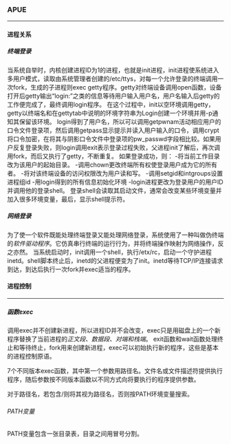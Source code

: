 ### APUE
****

#### 进程关系

##### 终端登录
  当系统自举时，内核创建进程ID为1的进程，也就是init进程，init进程使系统进入多用户模式，读取由系统管理者创建的/etc/ttys，对每一个允许登录的终端调用一次fork，生成的子进程则exec getty程序。getty对终端设备调用open函数，设备打开后getty输出“login:”之类的信息等待用户输入用户名，用户名输入后getty的工作便完成了，最终调用login程序。
  在这个过程中，init以空环境调用getty，getty以终端名和在gettytab中说明的环境字符串为Login创建一个环境并用-p通知其保留该环境。
  login得到了用户名，所以可以调用getpwnam活动相应用户的口令文件登录项，然后调用getpass显示提示并读入用户输入的口令，调用crypt将口令加密，在将其与阴影口令文件中登录项的pw_passwd字段相比较。如果用户反复登录失败，则login调用exit表示登录过程失败，父进程init了解后，再次调用fork，而后又执行了getty，不断重复。
  如果登录成功，则：
  -将当前工作目录改为该用户的起始目录。
  -调用chown更改终端所有权使登录用户成为它的所有者。
  -将对该终端设备的访问权限改为用户读和写。
  -调用setgid和intgroups设置进程组id
  -用login得到的所有信息初始化环境
  -login进程更改为登录用户的用户ID并调用他的登录shell。
  登录shell会读取其启动文件，通常会改变某些环境变量并加入很多环境变量，最后，显示shell提示符。
##### 网络登录
  为了使一个软件既能处理终端登录又能处理网络登录，系统使用了一种叫做伪终端的*软件驱动程序*。它仿真串行终端的运行行为，并将终端操作映射为网络操作，反之亦然。
  当系统启动时，init调用一个shell，执行/etx/rc，启动一个守护进程inetd。shell脚本终止后，inetd的父进程便变为了init。inetd等待TCP/IP连接请求到达，到达后执行一次fork并exec适当的程序。
  
  

































#### 进程控制
***
##### 函数exec

调用exec并不创建新进程，所以进程ID并不会改变，exec只是用磁盘上的一个新程序替换了当前进程的*正文段、数据段、对端和栈端*。
exit函数和wait函数处理终止和等待终止，fork用来创建新进程，exec可以初始执行新的程序，这些是基本的进程控制原语。

7个不同版本exec函数，其中第一个参数用路径名。文件名或文件描述符提供执行程序，随后参数按不同版本函数以不同方式向将要执行的程序提供参数。

对于路径名，若包含/则将其视为路径名，否则按PATH环境变量搜索。
###### PATH变量
PATH变量包含一张目录表，目录之间用冒号分割。






